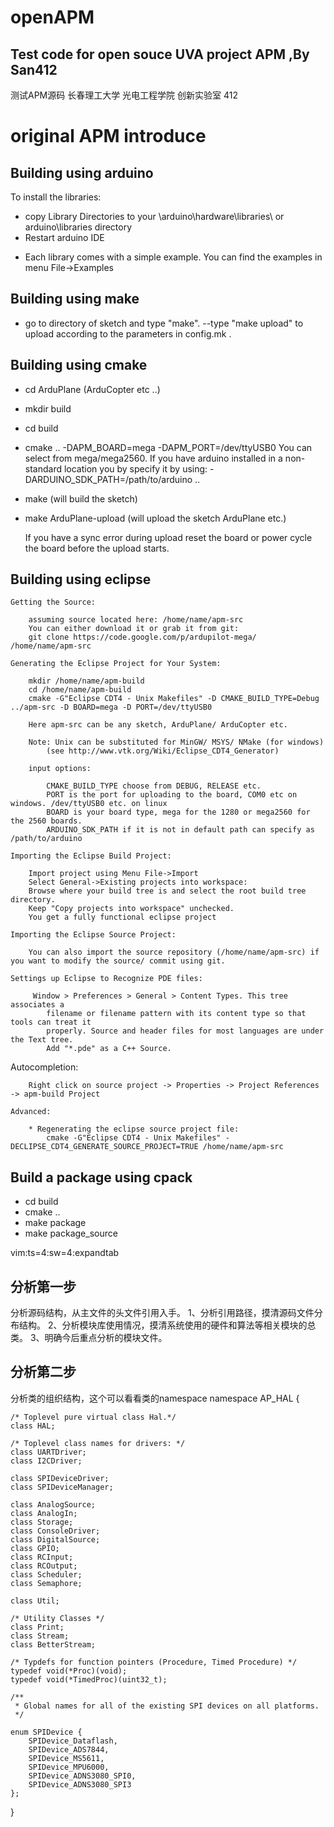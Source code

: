 openAPM
=======

Test code for open souce UVA project APM ,By San412
---------------------------------------------------
测试APM源码
长春理工大学 光电工程学院 创新实验室 412

original APM introduce
======================

Building using arduino
--------------------------
To install the libraries:
 - copy Library Directories to your \arduino\hardware\libraries\ or arduino\libraries directory
 - Restart arduino IDE

 * Each library comes with a simple example. You can find the examples in menu File->Examples

Building using make 
-----------------------------------------------
 - go to directory of sketch and type "make".
 --type "make upload" to upload according to the parameters in config.mk .

Building using cmake
-----------------------------------------------
 - cd ArduPlane (ArduCopter etc ..)
 - mkdir build
 - cd build
 - cmake .. -DAPM_BOARD=mega -DAPM_PORT=/dev/ttyUSB0
    You can select from mega/mega2560.
    If you have arduino installed in a non-standard location you by specify it by using:
        -DARDUINO_SDK_PATH=/path/to/arduino ..
 - make (will build the sketch)
 - make ArduPlane-upload (will upload the sketch ArduPlane etc.)

    If you have a sync error during upload reset the board or power cycle the board
    before the upload starts.

 
Building using eclipse
-----------------------------------------------

    Getting the Source:

        assuming source located here: /home/name/apm-src
        You can either download it or grab it from git:
        git clone https://code.google.com/p/ardupilot-mega/ /home/name/apm-src

    Generating the Eclipse Project for Your System:
    
        mkdir /home/name/apm-build 
        cd /home/name/apm-build
        cmake -G"Eclipse CDT4 - Unix Makefiles" -D CMAKE_BUILD_TYPE=Debug ../apm-src -D BOARD=mega -D PORT=/dev/ttyUSB0

        Here apm-src can be any sketch, ArduPlane/ ArduCopter etc.

        Note: Unix can be substituted for MinGW/ MSYS/ NMake (for windows)
            (see http://www.vtk.org/Wiki/Eclipse_CDT4_Generator)

        input options:

            CMAKE_BUILD_TYPE choose from DEBUG, RELEASE etc.
            PORT is the port for uploading to the board, COM0 etc on windows. /dev/ttyUSB0 etc. on linux
            BOARD is your board type, mega for the 1280 or mega2560 for the 2560 boards.
            ARDUINO_SDK_PATH if it is not in default path can specify as /path/to/arduino
        
    Importing the Eclipse Build Project:

        Import project using Menu File->Import
        Select General->Existing projects into workspace:
        Browse where your build tree is and select the root build tree directory. 
        Keep "Copy projects into workspace" unchecked.
        You get a fully functional eclipse project

    Importing the Eclipse Source Project:
    
        You can also import the source repository (/home/name/apm-src) if you want to modify the source/ commit using git.

    Settings up Eclipse to Recognize PDE files:

         Window > Preferences > General > Content Types. This tree associates a
            filename or filename pattern with its content type so that tools can treat it
            properly. Source and header files for most languages are under the Text tree. 
            Add "*.pde" as a C++ Source.

  Autocompletion:
	
		Right click on source project -> Properties -> Project References -> apm-build Project
    
    Advanced:
    
        * Regenerating the eclipse source project file:
            cmake -G"Eclipse CDT4 - Unix Makefiles" -DECLIPSE_CDT4_GENERATE_SOURCE_PROJECT=TRUE /home/name/apm-src

Build a package using cpack
-----------------------------------------------
 - cd build
 - cmake ..
 - make package
 - make package_source


vim:ts=4:sw=4:expandtab

分析第一步
----------
分析源码结构，从主文件的头文件引用入手。
1、分析引用路径，摸清源码文件分布结构。
2、分析模块库使用情况，摸清系统使用的硬件和算法等相关模块的总类。
3、明确今后重点分析的模块文件。

分析第二步
-----------
分析类的组织结构，这个可以看看类的namespace
namespace AP_HAL {

    /* Toplevel pure virtual class Hal.*/
    class HAL;

    /* Toplevel class names for drivers: */
    class UARTDriver;
    class I2CDriver;

    class SPIDeviceDriver;
    class SPIDeviceManager;

    class AnalogSource;
    class AnalogIn;
    class Storage;
    class ConsoleDriver;
    class DigitalSource;
    class GPIO;
    class RCInput;
    class RCOutput;
    class Scheduler;
    class Semaphore;
    
    class Util;

    /* Utility Classes */
    class Print;
    class Stream;
    class BetterStream;

    /* Typdefs for function pointers (Procedure, Timed Procedure) */
    typedef void(*Proc)(void);
    typedef void(*TimedProc)(uint32_t);

    /**
     * Global names for all of the existing SPI devices on all platforms.
     */

    enum SPIDevice {
        SPIDevice_Dataflash,
        SPIDevice_ADS7844,
        SPIDevice_MS5611,
        SPIDevice_MPU6000,
        SPIDevice_ADNS3080_SPI0,
        SPIDevice_ADNS3080_SPI3
    };
}
